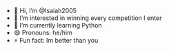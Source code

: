 - 👋 Hi, I’m @Isaiah2005
- 👀 I’m interested in winning every competition I enter
- 🌱 I’m currently learning Python
- 😄 Pronouns: he/him
- ⚡ Fun fact: Im better than you

<!---
Isaiah2005/Isaiah2005 is a ✨ special ✨ repository because its `README.md` (this file) appears on your GitHub profile.
You can click the Preview link to take a look at your changes.
--->
